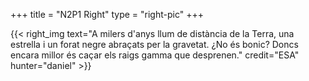 +++
title = "N2P1 Right"
type = "right-pic"
+++

{{< right_img
    text="A milers d'anys llum de distància de la Terra, una estrella i un forat negre abraçats per la gravetat. ¿No és bonic? Doncs encara millor és caçar els raigs gamma que desprenen."
    credit="ESA"
    hunter="daniel" >}}
